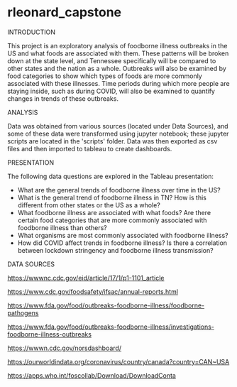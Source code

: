 # rleonard_capstone
INTRODUCTION

This project is an exploratory analysis of foodborne illness outbreaks in the US and what foods are associated with them. These patterns will be broken down at the state level, and Tennessee specifically will be compared to other states and the nation as a whole. Outbreaks will also be examined by food categories to show which types of foods are more commonly associated with these illnesses. Time periods during which more people are staying inside, such as during COVID, will also be examined to quantify changes in trends of these outbreaks. 

ANALYSIS

Data was obtained from various sources (located under Data Sources), and some of these data were transformed using jupyter notebook; these jupyter scripts are located in the 'scripts' folder. Data was then exported as csv files and then imported to tableau to create dashboards. 

PRESENTATION

The following data questions are explored in the Tableau presentation:
- What are the general trends of foodborne illness over time in the US?
- What is the general trend of foodborne illness in TN? How is this different from other states or the US as a whole?
- What foodborne illness are associated with what foods? Are there certain food categories that are more commonly associated with foodborne illness than others?
- What organisms are most commonly associated with foodborne illness? 
- How did COVID affect trends in foodborne illness? Is there a correlation between lockdown stringency and foodborne illness transmission?

DATA SOURCES

https://wwwnc.cdc.gov/eid/article/17/1/p1-1101_article

https://www.cdc.gov/foodsafety/ifsac/annual-reports.html

https://www.fda.gov/food/outbreaks-foodborne-illness/foodborne-pathogens

https://www.fda.gov/food/outbreaks-foodborne-illness/investigations-foodborne-illness-outbreaks

https://wwwn.cdc.gov/norsdashboard/

https://ourworldindata.org/coronavirus/country/canada?country=CAN~USA

https://apps.who.int/foscollab/Download/DownloadConta
